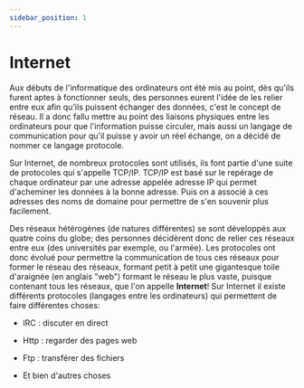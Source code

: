 ```yaml
---
sidebar_position: 1
---
```


# Internet

Aux débuts de l'informatique des ordinateurs ont été mis au point, dès qu'ils furent aptes à fonctionner seuls, des personnes eurent l'idée de les relier entre eux afin qu'ils puissent échanger des données, c'est le concept de réseau. Il a donc fallu mettre au point des liaisons physiques entre les ordinateurs pour que l'information puisse circuler, mais aussi un langage de communication pour qu'il puisse y avoir un réel échange, on a décidé de nommer ce langage protocole.

Sur Internet, de nombreux protocoles sont utilisés, ils font partie d'une suite de protocoles qui s'appelle TCP/IP. TCP/IP est basé sur le repérage de chaque ordinateur par une adresse appelée adresse IP qui permet d'acheminer les données à la bonne adresse. Puis on a associé à ces adresses des noms de domaine pour permettre de s'en souvenir plus facilement.

Des réseaux hétérogènes (de natures différentes) se sont développés aux quatre coins du globe; des personnes décidèrent donc de relier ces réseaux entre eux (des universités par exemple, ou l'armée). Les protocoles ont donc évolué pour permettre la communication de tous ces réseaux pour former le réseau des réseaux, formant petit à petit une gigantesque toile d'araignée (en anglais "web") formant le réseau le plus vaste, puisque contenant tous les réseaux, que l'on appelle **Internet**! Sur Internet il existe différents protocoles (langages entre les ordinateurs) qui permettent de faire différentes choses:

  - IRC : discuter en direct

  - Http : regarder des pages web

  - Ftp : transférer des fichiers

  - Et bien d'autres choses
